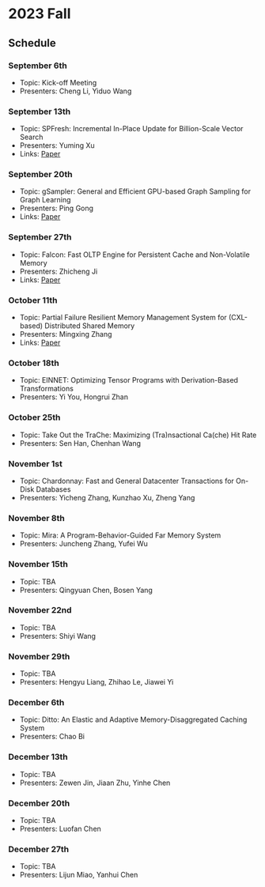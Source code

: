 # 2023 Fall

## Schedule

### September 6th

- Topic: Kick-off Meeting
- Presenters: Cheng Li, Yiduo Wang

### September 13th

- Topic: SPFresh: Incremental In-Place Update for Billion-Scale Vector Search
- Presenters: Yuming Xu
- Links: [Paper](https://rec.ustc.edu.cn/share/c1837200-5170-11ee-aad1-b9843821eb70)

### September 20th

- Topic: gSampler: General and Efficient GPU-based Graph Sampling for Graph Learning
- Presenters: Ping Gong
- Links: [Paper](https://rec.ustc.edu.cn/share/756f80a0-55e5-11ee-9910-9716e81e8cc9)

### September 27th

- Topic: Falcon: Fast OLTP Engine for Persistent Cache and Non-Volatile Memory
- Presenters: Zhicheng Ji
- Links: [Paper](https://cloud.tsinghua.edu.cn/f/f6d25a2e0d6f4f66ba2c/)

### October 11th

- Topic: Partial Failure Resilient Memory Management System for (CXL-based) Distributed Shared Memory
- Presenters: Mingxing Zhang
- Links: [Paper](https://rec.ustc.edu.cn/share/d6d29d40-5c71-11ee-9d4f-c1660e8b7d15)

### October 18th

- Topic: EINNET: Optimizing Tensor Programs with Derivation-Based Transformations
- Presenters: Yi You, Hongrui Zhan

### October 25th

- Topic: Take Out the TraChe: Maximizing (Tra)nsactional Ca(che) Hit Rate
- Presenters: Sen Han, Chenhan Wang

### November 1st

- Topic: Chardonnay: Fast and General Datacenter Transactions for On-Disk Databases
- Presenters: Yicheng Zhang, Kunzhao Xu, Zheng Yang

### November 8th

- Topic: Mira: A Program-Behavior-Guided Far Memory System
- Presenters: Juncheng Zhang, Yufei Wu

### November 15th

- Topic: TBA
- Presenters: Qingyuan Chen, Bosen Yang

### November 22nd

- Topic: TBA
- Presenters: Shiyi Wang

### November 29th

- Topic: TBA
- Presenters: Hengyu Liang, Zhihao Le, Jiawei Yi

### December 6th

- Topic: Ditto: An Elastic and Adaptive Memory-Disaggregated Caching System
- Presenters: Chao Bi

### December 13th

- Topic: TBA
- Presenters: Zewen Jin, Jiaan Zhu, Yinhe Chen

### December 20th

- Topic: TBA
- Presenters: Luofan Chen

### December 27th

- Topic: TBA
- Presenters: Lijun Miao, Yanhui Chen
